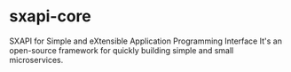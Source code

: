 # sxapi-core

SXAPI for Simple and eXtensible Application Programming Interface 
It's an open-source framework for quickly building simple and small microservices.
